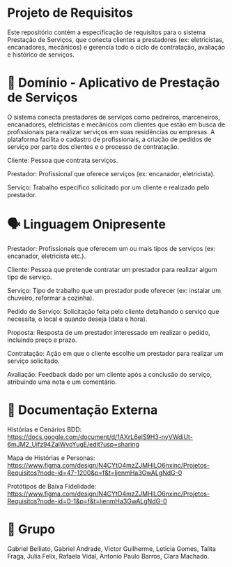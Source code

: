 # Projeto de Requisitos

Este repositório contém a especificação de requisitos para o sistema Prestação de Serviços, que conecta clientes a prestadores (ex: eletricistas, encanadores, mecânicos) e gerencia todo o ciclo de contratação, avaliação e histórico de serviços.

# 📖 Domínio - Aplicativo de Prestação de Serviços

O sistema conecta prestadores de serviços como pedreiros, marceneiros, encanadores, eletricistas e mecânicos com clientes que estão em busca de profissionais para realizar serviços em suas residências ou empresas. A plataforma facilita o cadastro de profissionais, a criação de pedidos de serviço por parte dos clientes e o processo de contratação.

Cliente: Pessoa que contrata serviços.

Prestador: Profissional que oferece serviços (ex: encanador, eletricista).

Serviço: Trabalho específico solicitado por um cliente e realizado pelo prestador.

# 🗣️ Linguagem Onipresente

Prestador: Profissionais que oferecem um ou mais tipos de serviços (ex: encanador, eletricista etc.).

Cliente: Pessoa que pretende contratar um prestador para realizar algum tipo de serviço.

Serviço: Tipo de trabalho que um prestador pode oferecer (ex: instalar um chuveiro, reformar a cozinha).

Pedido de Serviço: Solicitação feita pelo cliente detalhando o serviço que necessita, o local e quando deseja (data e hora).

Proposta: Resposta de um prestador interessado em realizar o pedido, incluindo preço e prazo.

Contratação: Ação em que o cliente escolhe um prestador para realizar um serviço solicitado.

Avaliação: Feedback dado por um cliente após a conclusão do serviço, atribuindo uma nota e um comentário.

# 🚀 Documentação Externa

Histórias e Cenários BDD: https://docs.google.com/document/d/1AXrL6elS9H3-nyVWdiUt-6mJM2_Uifz94ZalWvoYugE/edit?usp=sharing

Mapa de Histórias e Personas: https://www.figma.com/design/N4CYtO4mzZJMHILO6nxinc/Projetos-Requisitos?node-id=47-1200&p=f&t=ljenmHa3GwALgNdG-0

Protótipos de Baixa Fidelidade: https://www.figma.com/design/N4CYtO4mzZJMHILO6nxinc/Projetos-Requisitos?node-id=0-1&p=f&t=ljenmHa3GwALgNdG-0

# 👥 Grupo

Gabriel Belliato, Gabriel Andrade, Victor Guilherme, Leticia Gomes, Talita Fraga, Julia Felix, Rafaela Vidal, Antonio Paulo Barros, Clara Machado.
